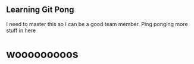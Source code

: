 ## Learning Git Pong
I need to master this so I can be a good team member. Ping ponging more stuff in here


# wooooooooos
